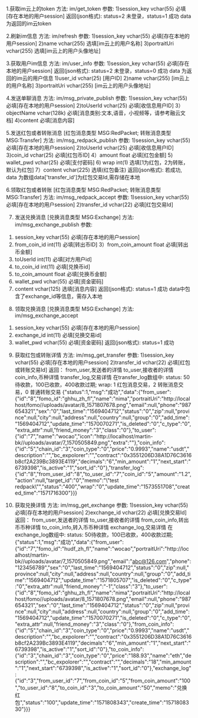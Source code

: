 ﻿1.获取im云上的token
方法: im/get_token
参数:
1)session_key vchar(55) 必填[存在本地的用户session]
返回(json格式):
status=2 未登录，status=1 成功
data 为返回的im云token

2.刷新im信息
方法: im/refresh
参数:
1)session_key vchar(55) 必填[存在本地的用户session]
2)name vchar(255) 选填[im云上的用户名称]
3)portraitUri vchar(255) 选填[im云上的用户头像地址]


3.获取用户im信息
方法: im/user_info
参数:
1)session_key vchar(55) 必填[存在本地的用户session]
返回(json格式):
status=2 未登录，status=0 成功
data 为返回的im云的用户信息
1)user_id vchar(25) [用户ID]
2)name vchar(255) [im云上的用户名称]
3)portraitUri vchar(255) [im云上的用户头像地址]

4.发送单聊消息
方法: im/msg_private_publish
参数:
1)session_key vchar(55) 必填[存在本地的用户session]
2)toUserId vchar(25)	必填[收信息用户ID]
3）objectName vchar(128k)	必填[消息类别:文本,语音，小视频等，请参考融云文档]
4)content 必填[消息内容]

5.发送红包或者转账消息
[红包消息类型 MSG:RedPacket; 转账消息类型 MSG:Transfer]
方法: im/msg_redpack_publish
参数:
1)session_key vchar(55) 必填[存在本地的用户session]
2)toUserId vchar(25)	必填[收信息用户ID]
3)coin_id vchar(25)	    必填[红包币ID]
4）amount float         必填[红包金额]
5) wallet_pwd vchar(25) 必填[支付密码]
6) wrap int(1)          选填[1为红包，2为转账，默认为红包]
7）content   vchar(225)  选填(红包备注)
返回(json格式):
若成功, data 为数组data['transfer_id']为红包交易Id,需存储在本地

6.领取红包或者转账
[红包消息类型 MSG:RedPacket; 转账消息类型 MSG:Transfer]
方法: im/msg_redpack_accept
参数:
1)session_key vchar(55) 必填[存在本地的用户session]
2)transfer_id vchar(22) 必填[红包交易Id]

7. 发送兑换消息
[兑换消息类型 MSG:Exchange]
方法: im/msg_exchange_publish
参数:
1) session_key vchar(55) 必填[存在本地的用户session]
2) from_coin_id int(11) 必填[转出币ID]
3）from_coin_amount float 必填[转出币金额]
4) toUserId int(11) 必填[对方用户id]
5) to_coin_id   int(11) 必填[兑换币id]
6) to_coin_amount   float   必填[兑换币金额]
7)  wallet_pwd  vchar(55)   必填[资金密码]
8)  content     vchar(125)  选填[消息内容]
返回(json格式):
status=1 成功 data中包含了exchange_id等信息，需存入本地

8. 领取兑换消息
[兑换消息类型 MSG:Exchange]
方法: im/msg_exchange_accept
1) session_key vchar(55) 必填[存在本地的用户session]
2) exchange_id int(11)  必填[兑换交易id]
3)  wallet_pwd  vchar(55)   必填[资金密码]
返回(json格式):
status=1 成功 

9. 获取红包或转账详情
方法: im/msg_get_transfer
参数:
1)session_key vchar(55) 必填[存在本地的用户session]
2)transfer_id vchar(22) 必填[红包或转账交易Id]
返回：
from_user,发送者的详情
to_user,接收者的详情
coin_info,币种详情
transfer_log,交易详情
在transfer_log数组中:
status: 50待收款，100已收款，400收款过期;
wrap: 1 红包消息交易，2 转账消息交易，0 普通转账交易
{"status":1,"msg":"成功","data":{"from_user":{"id":"8","fomo_id":"ghhu_zh_fl","name":"nima","portraitUri":"http:\/\/localhost\/fomo\/\/uploads\/avatar\/8_1571807678.png","email":null,"phone":"987654321","sex":"0","last_time":"1569404712","status":"0","zip":null,"province":null,"city":null,"address":null,"country":null,"group":"0","add_time":"1569404712","update_time":"1570070271","is_deleted":"0","c_type":"0","extra_attr":null,"friend_money":"3","class":"0"},"to_user":{"id":"7","name":"wocao","icon":"http:\/\/localhost\/martin-bk\/\/uploads\/avatar\/7_1570505849.png","extra":""},"coin_info":{"id":"5","chain_id":"3","coin_type":"0","price":"0.9993","name":"usdt","description":"","bc_expolorer":"","contract":"0x3551206D38A1D76C3616b8cf2A239Bc3893E4119","decimals":"6","min_amount":"1","next_start":"6739398","is_active":"1","sort_id":"0"},"transfer_log":{"id":"8","from_user_id":"8","to_user_id":"7","coin_id":"5","amount":"1.2","action":null,"target_id":"0","memo":"\\\"test
redpack\\\"","status":"400","wrap":"0","update_time":"1573551708","created_time":"1571716300"}}}

10. 获取兑换详情
方法: im/msg_get_exchange
参数:
1)session_key vchar(55) 必填[存在本地的用户session]
2)exchange_id vchar(22) 必填[兑换交易Id]
返回：
from_user,发送者的详情
to_user,接收者的详情
from_coin_info,转出币币种详情
to_coin_info,转入币币种详情
exchange_log,交易详情
在exchange_log数组中:
status: 50待收款，100已收款，400收款过期;
{"status":1,"msg":"成功","data":{"from_user":{"id":"7","fomo_id":"hudf_zh_fl","name":"wocao","portraitUri":"http:\/\/localhost\/martin-bk\/\/uploads\/avatar\/7_1570505849.png","email":"abc@126.com","phone":"123456789","sex":"0","last_time":"1569404712","status":"0","zip":null,"province":null,"city":null,"address":null,"country":null,"group":"0","add_time":"1569404712","update_time":"1571805707","is_deleted":"0","c_type":"0","extra_attr":null,"friend_money":"-1","class":"3"},"to_user":{"id":"8","fomo_id":"ghhu_zh_fl","name":"nima","portraitUri":"http:\/\/localhost\/fomo\/\/uploads\/avatar\/8_1571807678.png","email":null,"phone":"987654321","sex":"0","last_time":"1569404712","status":"0","zip":null,"province":null,"city":null,"address":null,"country":null,"group":"0","add_time":"1569404712","update_time":"1570070271","is_deleted":"0","c_type":"0","extra_attr":null,"friend_money":"3","class":"0"},"from_coin_info":{"id":"5","chain_id":"3","coin_type":"0","price":"0.9993","name":"usdt","description":"","bc_expolorer":"","contract":"0x3551206D38A1D76C3616b8cf2A239Bc3893E4119","decimals":"6","min_amount":"1","next_start":"6739398","is_active":"1","sort_id":"0"},"to_coin_info":{"id":"3","chain_id":"3","coin_type":"0","price":"188.93","name":"eth","description":"","bc_expolorer":"","contract":"","decimals":"18","min_amount":"1","next_start":"6739398","is_active":"1","sort_id":"0"},"exchange_log":{"id":"3","from_user_id":"7","from_coin_id":"5","from_coin_amount":"100","to_user_id":"8","to_coin_id":"3","to_coin_amount":"50","memo":"兑换红包","status":"100","update_time":"1571808343","create_time":"1571808330"}}}